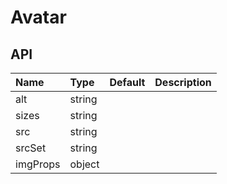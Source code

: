 # Avatar

## API

| Name     | Type   | Default | Description |
| :------- | :----- | :------ | :---------- |
| alt      | string |         |             |
| sizes    | string |         |             |
| src      | string |         |             |
| srcSet   | string |         |             |
| imgProps | object |         |             |
